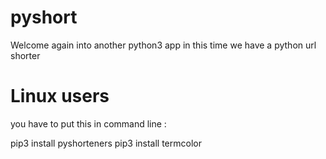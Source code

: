 # pyshort 

Welcome again into another python3 app in this time we have a python url shorter

# Linux users

you have to put this in command line :

pip3 install pyshorteners
pip3 install termcolor
